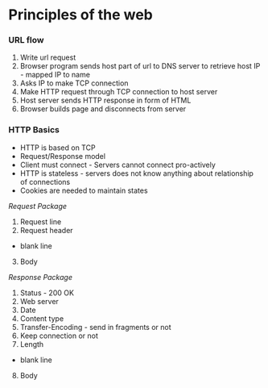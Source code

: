 # Principles of the web
### URL flow
1. Write url request
2. Browser program sends host part of url to DNS server to retrieve host IP - mapped IP to name
3. Asks IP to make TCP connection
4. Make HTTP request through TCP connection to host server
5. Host server sends HTTP response in form of HTML
6. Browser builds page and disconnects from server

### HTTP Basics
* HTTP is based on TCP
* Request/Response model
* Client must connect - Servers cannot connect pro-actively
* HTTP is stateless - servers does not know anything about relationship of connections
* Cookies are needed to maintain states

*Request Package*
1. Request line
2. Request header
* blank line
3. Body

*Response Package*
1. Status - 200 OK
2. Web server
3. Date
4. Content type
5. Transfer-Encoding - send in fragments or not
6. Keep connection or not
7. Length
* blank line
8. Body
